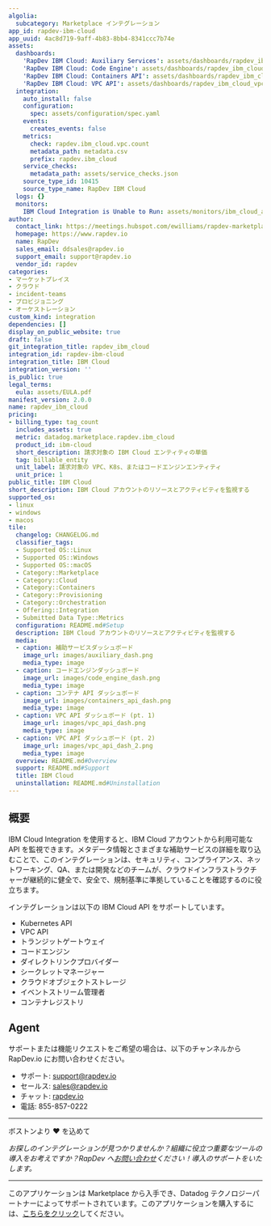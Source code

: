 ```yaml
---
algolia:
  subcategory: Marketplace インテグレーション
app_id: rapdev-ibm-cloud
app_uuid: 4ac8d719-9aff-4b83-8bb4-8341ccc7b74e
assets:
  dashboards:
    'RapDev IBM Cloud: Auxiliary Services': assets/dashboards/rapdev_ibm_cloud_auxiliary_services.json
    'RapDev IBM Cloud: Code Engine': assets/dashboards/rapdev_ibm_cloud_code_engine.json
    'RapDev IBM Cloud: Containers API': assets/dashboards/rapdev_ibm_cloud_containers_api.json
    'RapDev IBM Cloud: VPC API': assets/dashboards/rapdev_ibm_cloud_vpc_api.json
  integration:
    auto_install: false
    configuration:
      spec: assets/configuration/spec.yaml
    events:
      creates_events: false
    metrics:
      check: rapdev.ibm_cloud.vpc.count
      metadata_path: metadata.csv
      prefix: rapdev.ibm_cloud
    service_checks:
      metadata_path: assets/service_checks.json
    source_type_id: 10415
    source_type_name: RapDev IBM Cloud
  logs: {}
  monitors:
    IBM Cloud Integration is Unable to Run: assets/monitors/ibm_cloud_api_connection.json
author:
  contact_link: https://meetings.hubspot.com/ewilliams/rapdev-marketplace
  homepage: https://www.rapdev.io
  name: RapDev
  sales_email: ddsales@rapdev.io
  support_email: support@rapdev.io
  vendor_id: rapdev
categories:
- マーケットプレイス
- クラウド
- incident-teams
- プロビジョニング
- オーケストレーション
custom_kind: integration
dependencies: []
display_on_public_website: true
draft: false
git_integration_title: rapdev_ibm_cloud
integration_id: rapdev-ibm-cloud
integration_title: IBM Cloud
integration_version: ''
is_public: true
legal_terms:
  eula: assets/EULA.pdf
manifest_version: 2.0.0
name: rapdev_ibm_cloud
pricing:
- billing_type: tag_count
  includes_assets: true
  metric: datadog.marketplace.rapdev.ibm_cloud
  product_id: ibm-cloud
  short_description: 請求対象の IBM Cloud エンティティの単価
  tag: billable_entity
  unit_label: 請求対象の VPC、K8s、またはコードエンジンエンティティ
  unit_price: 1
public_title: IBM Cloud
short_description: IBM Cloud アカウントのリソースとアクティビティを監視する
supported_os:
- linux
- windows
- macos
tile:
  changelog: CHANGELOG.md
  classifier_tags:
  - Supported OS::Linux
  - Supported OS::Windows
  - Supported OS::macOS
  - Category::Marketplace
  - Category::Cloud
  - Category::Containers
  - Category::Provisioning
  - Category::Orchestration
  - Offering::Integration
  - Submitted Data Type::Metrics
  configuration: README.md#Setup
  description: IBM Cloud アカウントのリソースとアクティビティを監視する
  media:
  - caption: 補助サービスダッシュボード
    image_url: images/auxiliary_dash.png
    media_type: image
  - caption: コードエンジンダッシュボード
    image_url: images/code_engine_dash.png
    media_type: image
  - caption: コンテナ API ダッシュボード
    image_url: images/containers_api_dash.png
    media_type: image
  - caption: VPC API ダッシュボード (pt. 1)
    image_url: images/vpc_api_dash.png
    media_type: image
  - caption: VPC API ダッシュボード (pt. 2)
    image_url: images/vpc_api_dash_2.png
    media_type: image
  overview: README.md#Overview
  support: README.md#Support
  title: IBM Cloud
  uninstallation: README.md#Uninstallation
---
```


<!--  SOURCED FROM https://github.com/DataDog/marketplace -->


## 概要
IBM Cloud Integration を使用すると、IBM Cloud アカウントから利用可能な API を監視できます。メタデータ情報とさまざまな補助サービスの詳細を取り込むことで、このインテグレーションは、セキュリティ、コンプライアンス、ネットワーキング、QA、または開発などのチームが、クラウドインフラストラクチャーが継続的に健全で、安全で、規制基準に準拠していることを確認するのに役立ちます。

インテグレーションは以下の IBM Cloud API をサポートしています。
- Kubernetes API
- VPC API
- トランジットゲートウェイ
- コードエンジン
- ダイレクトリンクプロバイダー
- シークレットマネージャー
- クラウドオブジェクトストレージ
- イベントストリーム管理者
- コンテナレジストリ


## Agent
サポートまたは機能リクエストをご希望の場合は、以下のチャンネルから RapDev.io にお問い合わせください。

- サポート: support@rapdev.io
- セールス: sales@rapdev.io
- チャット: [rapdev.io](https://www.rapdev.io/#Get-in-touch)
- 電話: 855-857-0222

---
ボストンより ❤️ を込めて

*お探しのインテグレーションが見つかりませんか？組織に役立つ重要なツールの導入をお考えですか？RapDev へ[お問い合わせ](mailto:support@rapdev.io)ください！導入のサポートをいたします。*

[1]: https://docs.datadoghq.com/ja/agent/guide/agent-v6-python-3/?tab=hostagent
[2]: https://cloud.ibm.com/login
[3]: https://cloud.ibm.com/docs/account?topic=account-userapikey&interface=ui#create_user_key
[4]: https://cloud.ibm.com/docs/key-protect?topic=key-protect-retrieve-instance-ID&interface=ui
[5]: https://docs.datadoghq.com/ja/agent/guide/agent-commands/#start-stop-and-restart-the-agent
[6]: https://docs.datadoghq.com/ja/agent/guide/agent-commands/#agent-status-and-information 

---
このアプリケーションは Marketplace から入手でき、Datadog テクノロジーパートナーによってサポートされています。このアプリケーションを購入するには、<a href="https://app.datadoghq.com/marketplace/app/rapdev-ibm-cloud" target="_blank">こちらをクリック</a>してください。